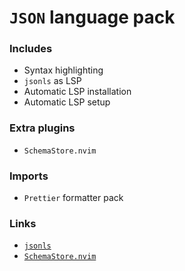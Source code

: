 # `JSON` language pack

### Includes

- Syntax highlighting
- `jsonls` as LSP
- Automatic LSP installation
- Automatic LSP setup

### Extra plugins

- `SchemaStore.nvim`

### Imports

- `Prettier` formatter pack

### Links

- [`jsonls`](https://github.com/hrsh7th/vscode-langservers-extracted)
- [`SchemaStore.nvim`](https://github.com/b0o/SchemaStore.nvim)
